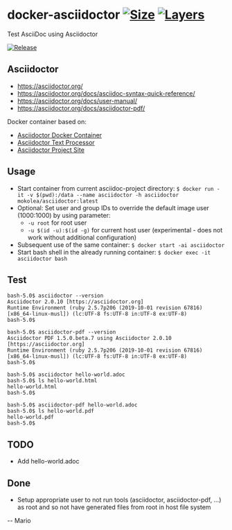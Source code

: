 # docker-asciidoctor [![Size](https://img.shields.io/microbadger/image-size/mokolea/asciidoctor.svg)](https://hub.docker.com/r/mokolea/asciidoctor) [![Layers](https://img.shields.io/microbadger/layers/mokolea/asciidoctor.svg)](https://hub.docker.com/r/mokolea/asciidoctor)

Test AsciiDoc using Asciidoctor

[![Release](https://img.shields.io/github/release/Mokolea/docker-asciidoctor.svg)](https://github.com/Mokolea/docker-asciidoctor/releases)

## Asciidoctor
 - https://asciidoctor.org/
 - https://asciidoctor.org/docs/asciidoc-syntax-quick-reference/
 - https://asciidoctor.org/docs/user-manual/
 - https://asciidoctor.org/docs/asciidoctor-pdf/

Docker container based on:
 - [Asciidoctor Docker Container](https://github.com/asciidoctor/docker-asciidoctor)
 - [Asciidoctor Text Processor](https://github.com/asciidoctor/asciidoctor)
 - [Asciidoctor Project Site](https://github.com/asciidoctor/asciidoctor.org)

## Usage
 - Start container from current asciidoc-project directory: `$ docker run -it -v $(pwd):/data --name asciidoctor -h asciidoctor mokolea/asciidoctor:latest`
 - Optional: Set user and group IDs to override the default image user (1000:1000) by using parameter:
    - `-u root` for root user
    - `-u $(id -u):$(id -g)` for current host user (experimental - does not work without additional configuration)
 - Subsequent use of the same container: `$ docker start -ai asciidoctor`
 - Start bash shell in the already running container: `$ docker exec -it asciidoctor bash`

## Test
```
bash-5.0$ asciidoctor --version
Asciidoctor 2.0.10 [https://asciidoctor.org]
Runtime Environment (ruby 2.5.7p206 (2019-10-01 revision 67816) [x86_64-linux-musl]) (lc:UTF-8 fs:UTF-8 in:UTF-8 ex:UTF-8)
bash-5.0$ 

bash-5.0$ asciidoctor-pdf --version
Asciidoctor PDF 1.5.0.beta.7 using Asciidoctor 2.0.10 [https://asciidoctor.org]
Runtime Environment (ruby 2.5.7p206 (2019-10-01 revision 67816) [x86_64-linux-musl]) (lc:UTF-8 fs:UTF-8 in:UTF-8 ex:UTF-8)
bash-5.0$ 

bash-5.0$ asciidoctor hello-world.adoc 
bash-5.0$ ls hello-world.html 
hello-world.html
bash-5.0$ 

bash-5.0$ asciidoctor-pdf hello-world.adoc 
bash-5.0$ ls hello-world.pdf 
hello-world.pdf
bash-5.0$ 
```

## TODO
 - Add hello-world.adoc

## Done
 - Setup appropriate user to not run tools (asciidoctor, asciidoctor-pdf, ...) as root and so not have generated files from root in host file system

-- Mario
